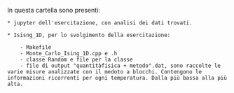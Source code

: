 In questa cartella sono presenti:

    * jupyter dell'esercitazione, con analisi dei dati trovati.
    
    * Isisng_1D, per lo svolgimento della esercitazione:
        
        - Makefile
        - Monte_Carlo_Ising_1D.cpp e .h
        - classe Random e file per la classe
        - file di output "quantitàfisica + metodo".dat, sono raccolte le varie misure analizzate con il medoto a blocchi. Contengono le informazioni ricorrenti per ogni temperatura. Dalla più bassa alla più alta.
        
        
